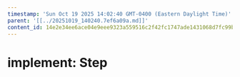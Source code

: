 ```yaml
---
timestamp: 'Sun Oct 19 2025 14:02:40 GMT-0400 (Eastern Daylight Time)'
parent: '[[../20251019_140240.7ef6a09a.md]]'
content_id: 14e2e34ee6ace04e9eee9323a559516c2f42fc1747ade1431068d7fc99b20c94
---
```


# implement: Step
